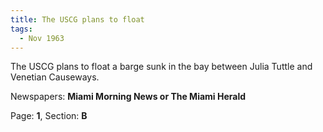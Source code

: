 ```yaml
---  
title: The USCG plans to float  
tags:  
  - Nov 1963  
---  
```

  
The USCG plans to float a barge sunk in the bay between Julia Tuttle and Venetian Causeways.  
  
Newspapers: **Miami Morning News or The Miami Herald**  
  
Page: **1**, Section: **B** 
